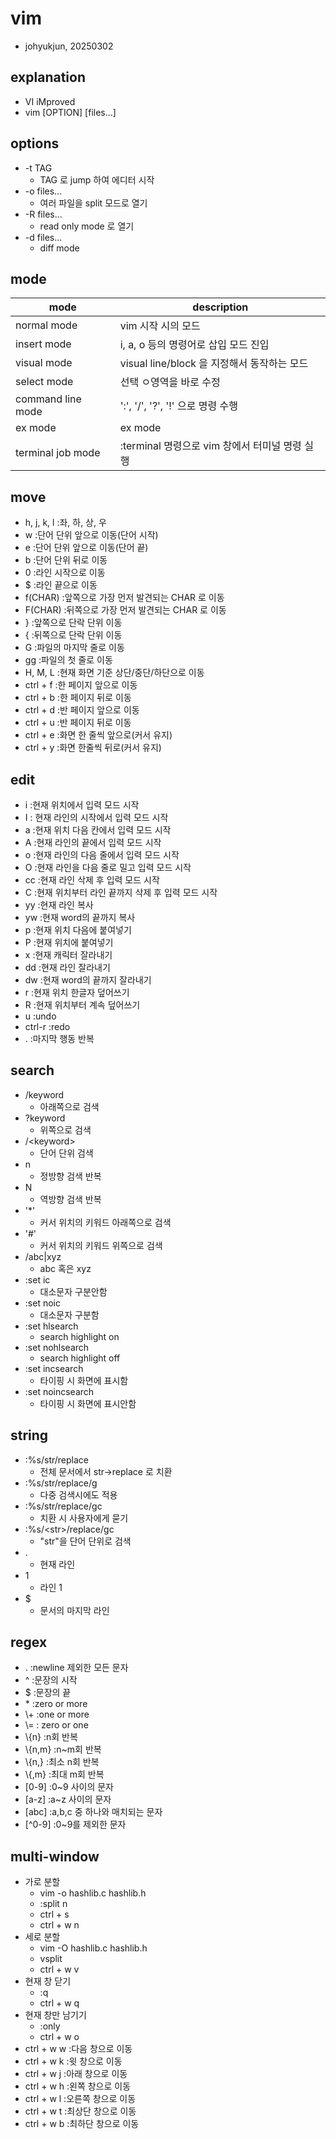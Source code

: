 # vim

- johyukjun, 20250302

## explanation

- VI iMproved
- vim [OPTION] [files...]

## options

- -t TAG
  - TAG 로 jump 하여 에디터 시작
- -o files...
  - 여러 파일을 split 모드로 열기
- -R files...
  - read only mode 로 열기
- -d files...
  - diff mode

## mode

|mode|description|
|----|-----------|
|normal mode|vim 시작 시의 모드|
|insert mode|i, a, o 등의 명령어로 삽입 모드 진입|
|visual mode|visual line/block 을 지정해서 동작하는 모드|
|select mode|선택 ㅇ영역을 바로 수정|
|command line mode|':', '/', '?', '!' 으로 명령 수행|
|ex mode|ex mode|
|terminal job mode|:terminal 명령으로 vim 창에서 터미널 명령 실행|

## move

- h, j, k, l :좌, 하, 상, 우 
- w :단어 단위 앞으로 이동(단어 시작)
- e :단어 단위 앞으로 이동(단어 끝)
- b :단어 단위 뒤로 이동
- 0 :라인 시작으로 이동
- $ :라인 끝으로 이동
- f(CHAR) :앞쪽으로 가장 먼저 발견되는 CHAR 로 이동
- F(CHAR) :뒤쪽으로 가장 먼저 발견되는 CHAR 로 이동
- } :앞쪽으로 단락 단위 이동
- { :뒤쪽으로 단락 단위 이동
- G :파일의 마지막 줄로 이동
- gg :파일의 첫 줄로 이동
- H, M, L :현재 화면 기준 상단/중단/하단으로 이동
- ctrl + f :한 페이지 앞으로 이동
- ctrl + b :한 페이지 뒤로 이동
- ctrl + d :반 페이지 앞으로 이동
- ctrl + u :반 페이지 뒤로 이동
- ctrl + e :화면 한 줄씩 앞으로(커서 유지)
- ctrl + y :화면 한줄씩 뒤로(커서 유지)

## edit

- i :현재 위치에서 입력 모드 시작
- I : 현재 라인의 시작에서 입력 모드 시작
- a :현재 위치 다음 칸에서 입력 모드 시작
- A :현재 라인의 끝에서 입력 모드 시작
- o :현재 라인의 다음 줄에서 입력 모드 시작
- O :현재 라인을 다음 줄로 밀고 입력 모드 시작
- cc :현재 라인 삭제 후 입력 모드 시작
- C :현재 위치부터 라인 끝까지 삭제 후 입력 모드 시작
- yy :현재 라인 복사
- yw :현재 word의 끝까지 복사
- p :현재 위치 다음에 붙여넣기
- P :현재 위치에 붙여넣기
- x :현재 캐릭터 잘라내기
- dd :현재 라인 잘라내기
- dw :현재 word의 끝까지 잘라내기
- r :현재 위치 한글자 덮어쓰기
- R :현재 위치부터 계속 덮어쓰기
- u :undo
- ctrl-r :redo
- . :마지막 행동 반복

## search

- /keyword
  - 아래쪽으로 검색
- ?keyword
  - 위쪽으로 검색
- /\<keyword\>
  - 단어 단위 검색
- n
  - 정방향 검색 반복
- N
  - 역방향 검색 반복
- '*'
  - 커서 위치의 키워드 아래쪽으로 검색
- '#'
  - 커서 위치의 키워드 위쪽으로 검색
- /abc\|xyz
  - abc 혹은 xyz
- :set ic
  - 대소문자 구분안함
- :set noic
  - 대소문자 구분함
- :set hlsearch
  - search highlight on
- :set nohlsearch
  - search highlight off
- :set incsearch
  - 타이핑 시 화면에 표시함
- :set noincsearch
  - 타이핑 시 화면에 표시안함

## string

- :%s/str/replace
  - 전체 문서에서 str->replace 로 치환
- :%s/str/replace/g
  - 다중 검색시에도 적용
- :%s/str/replace/gc
  - 치환 시 사용자에게 묻기
- :%s/\<str\>/replace/gc
  - "str"을 단어 단위로 검색
- .
  - 현재 라인
- 1
  - 라인 1
- $
  - 문서의 마지막 라인

## regex

- . :newline 제외한 모든 문자
- ^ :문장의 시작
- $ :문장의 끝
- \* :zero or more
- \\+ :one or more
- \\= : zero or one
- \\{n} :n회 반복
- \\{n,m} :n~m회 반복
- \\{n,} :최소 n회 반복
- \\{,m} :최대 m회 반복
- [0-9] :0~9 사이의 문자
- [a-z] :a~z 사이의 문자
- [abc] :a,b,c 중 하나와 매치되는 문자
- [^0-9] :0~9를 제외한 문자

## multi-window

- 가로 분할
  - vim -o hashlib.c hashlib.h
  - :split n
  - ctrl + s
  - ctrl + w n
- 세로 분할
  - vim -O hashlib.c hashlib.h
  - vsplit
  - ctrl + w v
- 현재 창 닫기
  - :q
  - ctrl + w q
- 현재 창만 남기기
  - :only
  - ctrl + w o
- ctrl + w w :다음 창으로 이동
- ctrl + w k :윗 창으로 이동
- ctrl + w j :아래 창으로 이동
- ctrl + w h :왼쪽 창으로 이동
- ctrl + w l :오른쪽 창으로 이동
- ctrl + w t :최상단 창으로 이동
- ctrl + w b :최하단 창으로 이동
